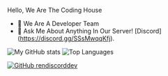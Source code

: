 Hello, We Are The Coding House

- 🔭 We Are A Developer Team
- 💬 Ask Me About Anything In Our Server! [Discord] (https://discord.gg/SSsMwqqKfj).

![My GitHub stats](https://github-readme-stats.vercel.app/api?username=The-Coding-House&show_icons=true&theme=dracula)
![Top Languages](https://github-readme-stats.vercel.app/api/top-langs/?username=hechfx&layout=compact&theme=dracula)


[![GitHub rendiscorddev](https://img.shields.io/github/followers/The-Coding-House?label=follow&style=social)](https://github.com/The-Coding-House)

